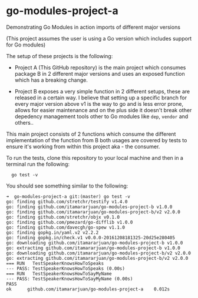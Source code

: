 # go-modules-project-a
Demonstrating Go Modules in action imports of different major versions

(This project assumes the user is using a Go version which includes support for Go modules)

The setup of these projects is the following:

* Project A (This GitHub repository) is the main project which consumes package B in 2 different major versions and uses an exposed function which has a breaking change.

* Project B exposes a very simple function in 2 different setups, these are released in a certain way. I believe that setting up a specific branch for every major version above v1 is the way to go and is less error prone, allows for easier maintenance and on the plus side it doesn't break other depedency management tools other to Go modules like `dep`, `vendor` and others..

This main project consists of 2 functions which consume the different implementation of the function from B
both usages are covered by tests to ensure it's working from within this project aka - the consumer.

To run the tests, clone this repository to your local machine and then in a terminal run the following:

```
  go test -v
```

You should see something similar to the following:

```
➜  go-modules-project-a git:(master) go test -v
go: finding github.com/stretchr/testify v1.4.0
go: finding github.com/itamararjuan/go-modules-project-b v1.0.0
go: finding github.com/itamararjuan/go-modules-project-b/v2 v2.0.0
go: finding github.com/stretchr/objx v0.1.0
go: finding github.com/pmezard/go-difflib v1.0.0
go: finding github.com/davecgh/go-spew v1.1.0
go: finding gopkg.in/yaml.v2 v2.2.2
go: finding gopkg.in/check.v1 v0.0.0-20161208181325-20d25e280405
go: downloading github.com/itamararjuan/go-modules-project-b v1.0.0
go: extracting github.com/itamararjuan/go-modules-project-b v1.0.0
go: downloading github.com/itamararjuan/go-modules-project-b/v2 v2.0.0
go: extracting github.com/itamararjuan/go-modules-project-b/v2 v2.0.0
=== RUN   TestSpeakerKnowsHowToSpeaks
--- PASS: TestSpeakerKnowsHowToSpeaks (0.00s)
=== RUN   TestSpeakerKnowsHowToSayMyName
--- PASS: TestSpeakerKnowsHowToSayMyName (0.00s)
PASS
ok  	github.com/itamararjuan/go-modules-project-a	0.012s
```

